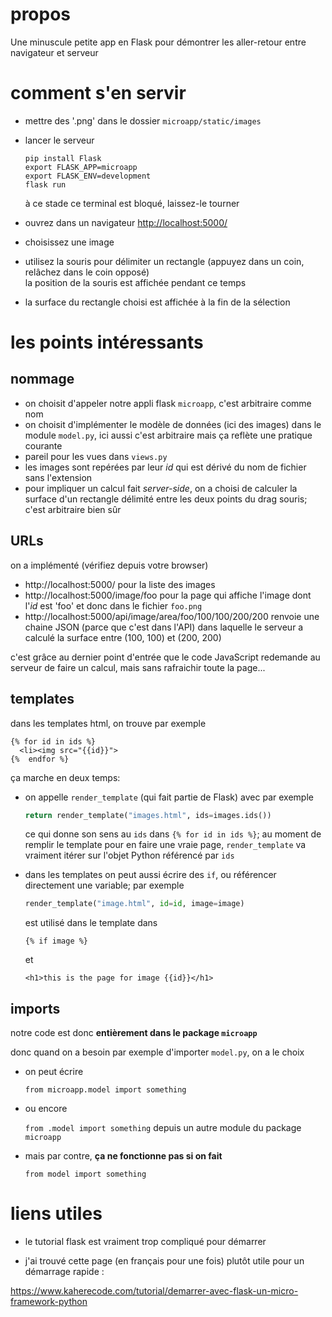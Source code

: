 # propos

Une minuscule petite app en Flask pour démontrer les aller-retour entre navigateur et serveur

# comment s'en servir

* mettre des '.png' dans le dossier `microapp/static/images`

* lancer le serveur

  ```
  pip install Flask
  export FLASK_APP=microapp
  export FLASK_ENV=development
  flask run
  ```

  à ce stade ce terminal est bloqué, laissez-le tourner

* ouvrez dans un navigateur <http://localhost:5000/>

* choisissez une image
* utilisez la souris pour délimiter un rectangle (appuyez dans un coin, relâchez dans le coin opposé)  
  la position de la souris est affichée pendant ce temps
* la surface du rectangle choisi est affichée à la fin de la sélection

# les points intéressants

## nommage

* on choisit d'appeler notre appli flask `microapp`, c'est arbitraire comme nom
* on choisit d'implémenter le modèle de données (ici des images) dans le module
  `model.py`, ici aussi c'est arbitraire mais ça reflète une pratique courante
* pareil pour les vues dans `views.py`
* les images sont repérées par leur *id* qui est dérivé du nom de fichier
  sans l'extension
* pour impliquer un calcul fait *server-side*, on a choisi de calculer la surface d'un
  rectangle délimité entre les deux points du drag souris; c'est arbitraire bien sûr

## URLs

on a implémenté (vérifiez depuis votre browser)

* http://localhost:5000/ pour la liste des images
* http://localhost:5000/image/foo pour la page qui affiche l'image dont l'*id* est 'foo'
  et donc dans le fichier `foo.png`
* http://localhost:5000/api/image/area/foo/100/100/200/200 renvoie une chaine JSON (parce
  que c'est dans l'API) dans laquelle le serveur a calculé la surface entre (100, 100) et
  (200, 200)

c'est grâce au dernier point d'entrée que le code JavaScript redemande au serveur de faire
un calcul, mais sans rafraichir toute la page...

## templates

dans les templates html, on trouve par exemple

```
{% for id in ids %}
  <li><img src="{{id}}">
{%  endfor %}
```

ça marche en deux temps:

* on appelle `render_template` (qui fait partie de Flask) avec par exemple

  ```python
  return render_template("images.html", ids=images.ids())
  ```

  ce qui donne son sens au `ids` dans `{% for id in ids %}`; au moment de remplir le
  template pour en faire une vraie page, `render_template` va vraiment itérer sur l'objet
  Python référencé par `ids`

* dans les templates on peut aussi écrire des `if`, ou référencer directement une
  variable; par exemple

  ```python
  render_template("image.html", id=id, image=image)
  ```

  est utilisé dans le template dans

  `{% if image %}`

  et

  `<h1>this is the page for image {{id}}</h1>`


## imports

notre code est donc **entièrement dans le package `microapp`**

donc quand on a besoin par exemple d'importer `model.py`, on a le choix

* on peut écrire

  `from microapp.model import something`
* ou encore

  `from .model import something` depuis un autre module du package `microapp`

* mais par contre, **ça ne fonctionne pas si on fait**

  `from model import something`

# liens utiles

* le tutorial flask est vraiment trop compliqué pour démarrer

* j'ai trouvé cette page (en français pour une fois) plutôt utile pour un démarrage rapide :

https://www.kaherecode.com/tutorial/demarrer-avec-flask-un-micro-framework-python
